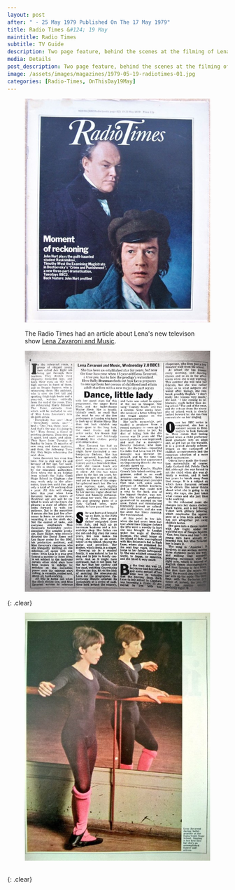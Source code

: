 ```yaml
---
layout: post
after: " - 25 May 1979 Published On The 17 May 1979"
title: Radio Times &#124; 19 May
maintitle: Radio Times
subtitle: TV Guide
description: Two page feature, behind the scenes at the filming of Lena's first series for the BBC, Lena Zavaroni and Music.
media: Details
post_description: Two page feature, behind the scenes at the filming of Lena's first series for the BBC, Lena Zavaroni and Music.
image: /assets/images/magazines/1979-05-19-radiotimes-01.jpg
categories: [Radio-Times, OnThisDay19May]
---
```


<figure class="fig1">
<a href="/assets/images/magazines/1979-05-19-radiotimes-01.jpg"><img src="/assets/images/magazines/1979-05-19-radiotimes-01.jpg" class="full-width zoom-in" /></a>
<figcaption>
<p>The Radio Times had an article about Lena's new televison show <a href="/bbc%20one/lena%20zavaroni%20and%20music/1979/05/23/lena-zavaroni-and-music.html">Lena Zavaroni and Music</a>.</p>
</figcaption>
</figure>

<figure class="fig2">
<a href="/assets/images/magazines/1979-05-19-radiotimes-02.jpg"><img src="/assets/images/magazines/1979-05-19-radiotimes-02.jpg" class="full-width zoom-in" /></a>
</figure>

{: .clear}

<figure class="fig1">
<a href="/assets/images/magazines/1979-05-19-radiotimes-03.jpg"><img src="/assets/images/magazines/1979-05-19-radiotimes-03.jpg" class="full-width zoom-in" /></a>
</figure>

<br />{: .clear}

